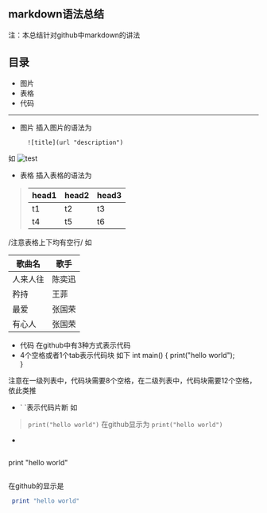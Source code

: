 markdown语法总结
---

注：本总结针对github中markdown的讲法

目录
----
- 图片
- 表格
- 代码

----------

- 图片
插入图片的语法为

        ![title](url "description")

如
![test](https://raw2.github.com/hqjma/docs/master/img/identicon.png "desc")

- 表格
插入表格的语法为

> head1 | head2 | head3
> ------|-------|------
>   t1  |  t2   |   t3
>   t4  |  t5   |   t6

/注意表格上下均有空行/
如

   歌曲名  |  歌手
 ----------|--------
  人来人往 | 陈奕迅
   矜持    | 王菲
   最爱    | 张国荣
   有心人  | 张国荣

- 代码
在github中有3种方式表示代码
 - 4个空格或者1个tab表示代码块
 如下
            int main() {
                print("hello world");           
            }
            
 注意在一级列表中，代码块需要8个空格，在二级列表中，代码块需要12个空格，依此类推

- \` \`表示代码片断
 如
> `print("hello world")`
 在github显示为 `print("hello world")`
 
 - ````表示加强型的代码块
 
>````ruby
 print "hello world"
>````
在github的显示是
````ruby
 print "hello world"
````


